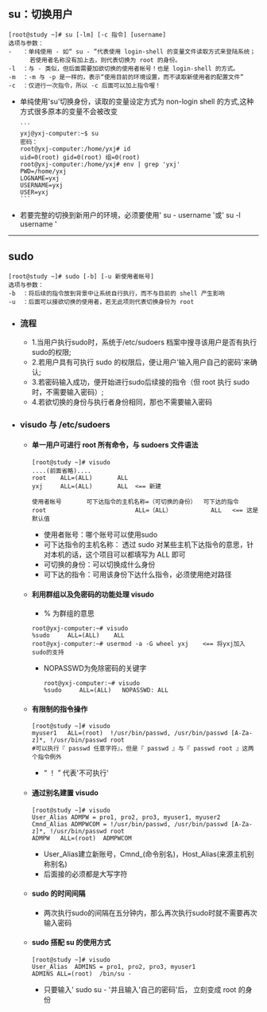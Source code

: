 ## su：切换用户
```
[root@study ~]# su [-lm] [-c 指令] [username]
选项与参数：
-   ：单纯使用 - 如“ su - ”代表使用 login-shell 的变量文件读取方式来登陆系统；
      若使用者名称没有加上去，则代表切换为 root 的身份。
-l  ：与 - 类似，但后面需要加欲切换的使用者帐号！也是 login-shell 的方式。
-m  ：-m 与 -p 是一样的，表示“使用目前的环境设置，而不读取新使用者的配置文件”
-c  ：仅进行一次指令，所以 -c 后面可以加上指令喔！
```
- 单纯使用'su'切换身份，读取的变量设定方式为 non-login shell 的方式,这种方式很多原本的变量不会被改变

      ```
      yxj@yxj-computer:~$ su
      密码： 
      root@yxj-computer:/home/yxj# id
      uid=0(root) gid=0(root) 组=0(root)
      root@yxj-computer:/home/yxj# env | grep 'yxj'
      PWD=/home/yxj
      LOGNAME=yxj
      USERNAME=yxj
      USER=yxj
      ```
- 若要完整的切换到新用户的环境，必须要使用' su - username '或' su -l username '
---
## sudo
```
[root@study ~]# sudo [-b] [-u 新使用者帐号]
选项与参数：
-b  ：将后续的指令放到背景中让系统自行执行，而不与目前的 shell 产生影响
-u  ：后面可以接欲切换的使用者，若无此项则代表切换身份为 root
```
- ### 流程
  - 1.当用户执行sudo时，系统于/etc/sudoers 档案中搜寻该用户是否有执行sudo的权限;
  - 2.若用户具有可执行 sudo 的权限后，便让用户'输入用户自己的密码'来确认;
  - 3.若密码输入成功，便开始进行sudo后续接的指令（但 root 执行 sudo 时，不需要输入密码）;
  - 4.若欲切换的身份与执行者身份相同，那也不需要输入密码
- ### visudo 与 /etc/sudoers
  - #### 单一用户可进行 root 所有命令，与 sudoers 文件语法
      ```
      [root@study ~]# visudo
      ....(前面省略)....
      root    ALL=(ALL)       ALL  
      yxj     ALL=(ALL)       ALL  <== 新建
      ```
      ```
      使用者帐号       可下达指令的主机名称=（可切换的身份）  可下达的指令
      root                         ALL=（ALL）           ALL   <== 这是默认值
      ```
    - 使用者账号：哪个账号可以使用sudo
    - 可下达指令的主机名称： 透过 sudo 对某些主机下达指令的意思，针对本机的话，这个项目可以都填写为 ALL 即可
    - 可切换的身份：可以切换成什么身份
    - 可下达的指令：可用该身份下达什么指令，必须使用绝对路径
  - #### 利用群组以及免密码的功能处理 visudo
      - % 为群组的意思
      ```
      root@yxj-computer:~# visudo 
      %sudo     ALL=(ALL)    ALL
      root@yxj-computer:~# usermod -a -G wheel yxj    <== 将yxj加入sudo的支持
      ```
    - NOPASSWD为免除密码的关键字
      ```
      root@yxj-computer:~# visudo 
      %sudo     ALL=(ALL)   NOPASSWD: ALL
      ```   
  - #### 有限制的指令操作
      ```
      [root@study ~]# visudo 
      myuser1	ALL=(root)  !/usr/bin/passwd, /usr/bin/passwd [A-Za-z]*, !/usr/bin/passwd root
      #可以执行『 passwd 任意字符』，但是『 passwd 』与『 passwd root 』这两个指令例外
      ```
    - “ ！ ” 代表'不可执行'
  - #### 通过别名建置 visudo
      ```
      [root@study ~]# visudo
      User_Alias ADMPW = pro1, pro2, pro3, myuser1, myuser2
      Cmnd_Alias ADMPWCOM = !/usr/bin/passwd, /usr/bin/passwd [A-Za-z]*, !/usr/bin/passwd root
      ADMPW   ALL=(root)  ADMPWCOM
      ```
    - User_Alias建立新账号，Cmnd_(命令别名)，Host_Alias(来源主机别称别名)
    - 后面接的必须都是大写字符
  - #### sudo 的时间间隔
    - 两次执行sudo的间隔在五分钟内，那么再次执行sudo时就不需要再次输入密码
  - #### sudo 搭配 su 的使用方式
      ```
      [root@study ~]# visudo
      User_Alias  ADMINS = pro1, pro2, pro3, myuser1
      ADMINS ALL=(root)  /bin/su -
      ```
    - 只要输入' sudo su - '并且输入'自己的密码'后， 立刻变成 root 的身份